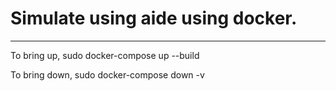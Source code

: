 # Simulate using aide using docker.

---

To bring up, sudo docker-compose up --build

To bring down, sudo docker-compose down -v

